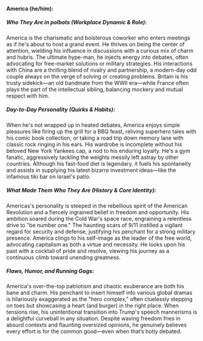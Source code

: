 #### America (he/him):  

##### Who They Are in *polbots* (Workplace Dynamic & Role):  
America is the charismatic and boisterous coworker who enters meetings as if he's about to host a grand event. He thrives on being the center of attention, wielding his influence in discussions with a curious mix of charm and hubris. The ultimate hype-man, he injects energy into debates, often advocating for free-market solutions or military strategies. His interactions with China are a thrilling blend of rivalry and partnership, a modern-day odd couple always on the verge of solving or creating problems. Britain is his trusty sidekick—an old bandmate from the WWII era—while France often plays the part of the intellectual sibling, balancing mockery and mutual respect with him.  

##### Day-to-Day Personality (Quirks & Habits):  
When he's not wrapped up in heated debates, America enjoys simple pleasures like firing up the grill for a BBQ feast, reliving superhero tales with his comic book collection, or taking a road trip down memory lane with classic rock ringing in his ears. His wardrobe is incomplete without his beloved New York Yankees cap, a nod to his enduring loyalty. He's a gym fanatic, aggressively tackling the weights messily left astray by other countries. Although his fast-food diet is legendary, it fuels his spontaneity and assists in supplying his latest bizarre investment ideas—like the infamous tiki bar on Israel's patio.  

##### What Made Them Who They Are (History & Core Identity):  
Americas's personality is steeped in the rebellious spirit of the American Revolution and a fiercely ingrained belief in freedom and opportunity. His ambition soared during the Cold War's space race, engraining a relentless drive to "be number one." The haunting scars of 9/11 instilled a vigilant regard for security and defense, justifying his penchant for a strong military presence. America clings to his self-image as the leader of the free world, advocating capitalism as both a virtue and necessity. He looks upon his past with a cocktail of pride and resolve, viewing his journey as a continuous climb toward unending greatness.

##### Flaws, Humor, and Running Gags:  
America's over-the-top patriotism and chaotic exuberance are both his bane and charm. His penchant to insert himself into various global dramas is hilariously exaggerated as the "hero complex," often cluelessly stepping on toes but showcasing a heart (and burger) in the right place. When tensions rise, his unintentional transition into Trump's speech mannerisms is a delightful curveball in any situation. Despite waving freedom fries in absurd contexts and flaunting oversized opinions, he genuinely believes every effort is for the common good—even when that’s hotly debated.
